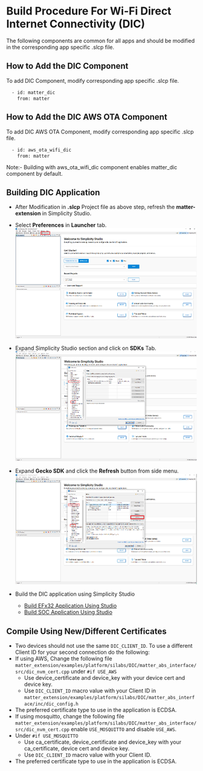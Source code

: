 # Build Procedure For Wi-Fi Direct Internet Connectivity (DIC)

The following components are common for all apps and should be modified in the corresponding app specific .slcp file.

## How to Add the DIC Component

To add DIC Component, modify corresponding app specific .slcp file.

```shell
  - id: matter_dic
    from: matter
```
## How to Add the DIC AWS OTA Component
To add DIC AWS OTA Component, modify corresponding app specific .slcp file.

```shell
  - id: aws_ota_wifi_dic
    from: matter
```
Note:- Building with aws_ota_wifi_dic component enables matter_dic component by default.

## Building DIC Application
- After Modification in **.slcp** Project file as above step, refresh the **matter-extension** in Simplicity Studio.

- Select **Preferences** in **Launcher** tab.
![Select Preferences](./images/select-preferences.png)

- Expand Simplicity Studio section and click on **SDKs** Tab.
![Select SDK](./images/select-studio-sdk-option.png)

- Expand **Gecko SDK** and click the **Refresh** button from side menu.
![Select Refresh](./images/select-refresh-option.png)

- Build the DIC application using Simplicity Studio
    -  [Build EFx32 Application Using Studio](/matter/<docspace-docleaf-version>/matter-wifi-run-demo/build-efx32-application-using-studio)
    -  [Build SOC Application Using Studio](/matter/<docspace-docleaf-version>/matter-wifi-run-demo/build-soc-application-using-studio)

## Compile Using New/Different Certificates

   - Two devices should not use the same `DIC_CLIENT_ID`. To use a different Client ID for your second connection do the following:
   - If using AWS, Change the following file `matter_extension/examples/platform/silabs/DIC/matter_abs_interface/src/dic_nvm_cert.cpp` under `#if USE_AWS`
        *  Use device_certificate and device_key with your device cert and device key.
        *  Use `DIC_CLIENT_ID` macro value with your Client ID in `matter_extension/examples/platform/silabs/DIC/matter_abs_interface/inc/dic_config.h`
   - The preferred certificate type to use in the application is ECDSA.
   - If using mosquitto, change the following file `matter_extension/examples/platform/silabs/DIC/matter_abs_interface/src/dic_nvm_cert.cpp` enable `USE_MOSQUITTO` and disable `USE_AWS`. 
   - Under `#if USE_MOSQUITTO`
        * Use ca_certificate, device_certificate and device_key with your ca_certificate, device cert and device key.
        * Use `DIC_CLIENT_ID` macro value with your Client ID.
   - The preferred certificate type to use in the application is ECDSA.